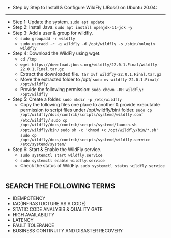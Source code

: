 * Step by Step to Install & Configure WildFly (JBoss) on Ubuntu 20.04:
-----------------------------------------------------------------------
* Step 1: Update the system. `sudo apt update`
* Step 2: Install Java. `sudo apt install openjdk-11-jdk -y`
* Step 3: Add a user & group for wildfly.
  * `sudo groupadd -r wildfly`
  * `sudo useradd -r -g wildfly -d /opt/wildfly -s /sbin/nologin wildfly`
* Step 4: Download the WildFly using wget.
  * `cd /tmp`
  * `wget https://download.jboss.org/wildfly/22.0.1.Final/wildfly-22.0.1.Final.tar.gz`
  * Extract the downloaded file.` tar xvf wildfly-22.0.1.Final.tar.gz`
  * Move the extracted folder to /opt/ `sudo mv wildfly-22.0.1.Final/ /opt/wildfly`
  * Provide the following permission: `sudo chown -RH wildfly: /opt/wildfly`
* Step 5: Create a folder. `sudo mkdir -p /etc/wildfly`
  * Copy the following files one place to another & provide executable permission to script files
    under /opt/wildfly/bin/ folder.
      `sudo cp /opt/wildfly/docs/contrib/scripts/systemd/wildfly.conf /etc/wildfly/`
      `sudo cp /opt/wildfly/docs/contrib/scripts/systemd/launch.sh /opt/wildfly/bin/`
      `sudo sh -c 'chmod +x /opt/wildfly/bin/*.sh'`
      `sudo cp /opt/wildfly/docs/contrib/scripts/systemd/wildfly.service /etc/systemd/system/`
* Step 6: Start & Enable the WildFly service.
  * `sudo systemctl start wildfly.service`
  * `sudo systemctl enable wildfly.service`
  * Check the status of WildFly. `sudo systemctl status wildfly.service`


```
```

SEARCH THE FOLLOWING TERMS
------------------------------
* IDEMPOTENCY
* IAC(INFRASTUCTURE AS A CODE)
* STATIC CODE ANALYSIS & QUALITY GATE
* HIGH AVAILABILITY 
* LATENCY
* FAULT TOLERANCE
* BUSINESS CONTINUITY AND DISASTER RECOVERY